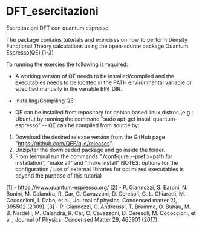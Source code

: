 # DFT_esercitazioni
Esercitazioni DFT con quantum espresso

The package contains tutorials and exercises on how to perform Density Functional Theory calculations using the open-source package Quantum Espresso(QE) [1-3]

To running the exercies the following is required:
 - A working version of QE needs to be installed/compiled and the executables needs to be located in the PATH environmental variable or specified manually in the variable BIN_DIR.


- Installing/Compiling QE:
- QE can be installed from repository for debian based linux distros (e.g.: Ubuntu) by running the command "sudo apt-get install quantum-espresso"
-- QE can be compiled from source by:
1) Download the desired release version from the GitHub page "https://github.com/QEF/q-e/releases". 
2) Unzip/tar the downloaded package and go inside the folder.
3) From terminal run the commands "./configure --prefix=path for installation", "make all" and "make install"
NOTES: options for the configuration / use of external libraries for optimized executables is beyond the purpose of this tutorial


[1] - https://www.quantum-espresso.org/
[2] - P. Giannozzi, S. Baroni, N. Bonini, M. Calandra, R. Car, C. Cavazzoni, D. Ceresoli, G. L. Chiarotti, M. Cococcioni, I. Dabo, et al., Journal of physics: Condensed matter 21, 395502 (2009).
[3] - P. Giannozzi, O. Andreussi, T. Brumme, O. Bunau, M. B. Nardelli, M. Calandra, R. Car, C. Cavazzoni, D. Ceresoli, M. Cococcioni, et al., Journal of Physics: Condensed Matter 29, 465901 (2017).

